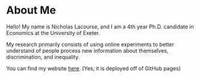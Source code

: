 # About Me

Hello! My name is Nicholas Lacourse, and I am a 4th year Ph.D. candidate in Economics at the University of Exeter. 

My research primarily consists of using online experiments to better understand of people process new information about themselves, discrimination, and inequality. 

You can find my website [here](nicholas-lacourse93.github.io). (Yes, it is deployed off of GitHub pages)
